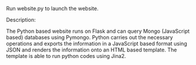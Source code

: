 Run website.py to launch the website.

Description:

The Python based website runs on Flask and can query Mongo (JavaScript based) databases using Pymongo. Python carries out the necessary operations and exports the information in a JavaScript based format using JSON and renders the information onto an HTML based template. The template is able to run python codes using Jina2.
